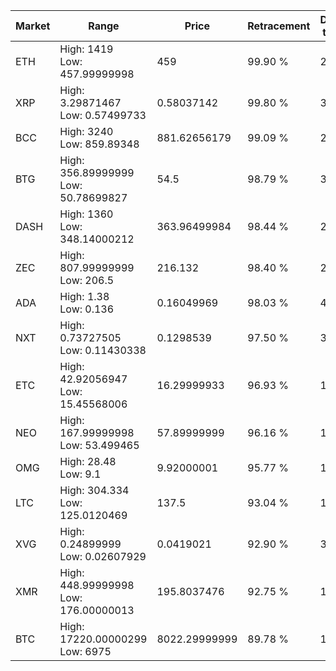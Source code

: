 | Market | Range | Price| Retracement | Doubles to 50% |
| --- | --- | --- | --- | --- |
| ETH | High: 1419<br />Low: 457.99999998 | 459 | 99.90 % | 2.04 |
| XRP | High: 3.29871467<br />Low: 0.57499733 | 0.58037142 | 99.80 % | 3.34 |
| BCC | High: 3240<br />Low: 859.89348 | 881.62656179 | 99.09 % | 2.33 |
| BTG | High: 356.89999999<br />Low: 50.78699827 | 54.5 | 98.79 % | 3.74 |
| DASH | High: 1360<br />Low: 348.14000212 | 363.96499984 | 98.44 % | 2.35 |
| ZEC | High: 807.99999999<br />Low: 206.5 | 216.132 | 98.40 % | 2.35 |
| ADA | High: 1.38<br />Low: 0.136 | 0.16049969 | 98.03 % | 4.72 |
| NXT | High: 0.73727505<br />Low: 0.11430338 | 0.1298539 | 97.50 % | 3.28 |
| ETC | High: 42.92056947<br />Low: 15.45568006 | 16.29999933 | 96.93 % | 1.79 |
| NEO | High: 167.99999998<br />Low: 53.499465 | 57.89999999 | 96.16 % | 1.91 |
| OMG | High: 28.48<br />Low: 9.1 | 9.92000001 | 95.77 % | 1.89 |
| LTC | High: 304.334<br />Low: 125.0120469 | 137.5 | 93.04 % | 1.56 |
| XVG | High: 0.24899999<br />Low: 0.02607929 | 0.0419021 | 92.90 % | 3.28 |
| XMR | High: 448.99999998<br />Low: 176.00000013 | 195.8037476 | 92.75 % | 1.60 |
| BTC | High: 17220.00000299<br />Low: 6975 | 8022.29999999 | 89.78 % | 1.51 |
